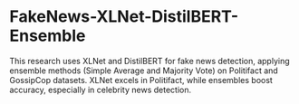 # FakeNews-XLNet-DistilBERT-Ensemble
This research uses XLNet and DistilBERT for fake news detection, applying ensemble methods (Simple Average and Majority Vote) on Politifact and GossipCop datasets. XLNet excels in Politifact, while ensembles boost accuracy, especially in celebrity news detection.
